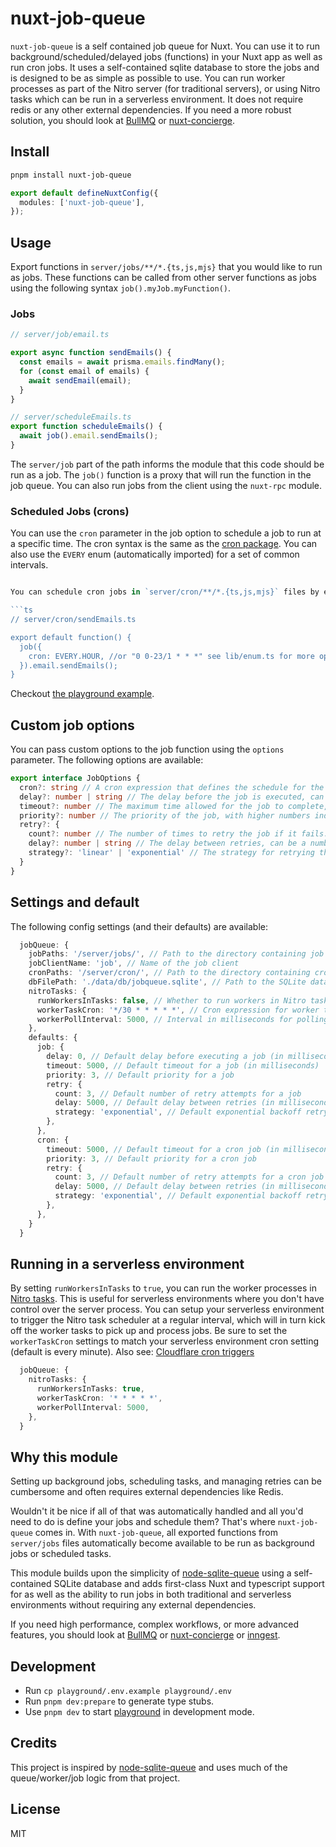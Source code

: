 # nuxt-job-queue

`nuxt-job-queue` is a self contained job queue for Nuxt. You can use it to run background/scheduled/delayed jobs (functions) in your Nuxt app as well as run cron jobs. It uses a self-contained sqlite database to store the jobs and is designed to be as simple as possible to use. You can run worker processes as part of the Nitro server (for traditional servers), or using Nitro tasks which can be run in a serverless environment. It does not require redis or any other external dependencies. If you need a more robust solution, you should look at [BullMQ](https://docs.bullmq.io/) or [nuxt-concierge](https://github.com/genu/nuxt-concierge).

## Install

```bash
pnpm install nuxt-job-queue
```

```ts
export default defineNuxtConfig({
  modules: ['nuxt-job-queue'],
});
```

## Usage

Export functions in `server/jobs/**/*.{ts,js,mjs}` that you would like to run as jobs. These functions can be called from other server functions as jobs using the following syntax `job().myJob.myFunction()`.


### Jobs

```ts
// server/job/email.ts

export async function sendEmails() {
  const emails = await prisma.emails.findMany();
  for (const email of emails) {
    await sendEmail(email);
  }
}

// server/scheduleEmails.ts
export function scheduleEmails() {
  await job().email.sendEmails();
}
```


The `server/job` part of the path informs the module that this code should be run as a job. The `job()` function is a proxy that will run the function in the job queue. You can also run jobs from the client using the `nuxt-rpc` module.

### Scheduled Jobs (crons)

You can use the `cron` parameter in the job option to schedule a job to run at a specific time. The cron syntax is the same as the [cron package](https://www.npmjs.com/package/cron). You can also use the `EVERY` enum (automatically imported) for a set of common intervals.

```ts

You can schedule cron jobs in `server/cron/**/*.{ts,js,mjs}` files by exporting a default function. All default exports in the `server/cron` directory will be run on startup.

```ts
// server/cron/sendEmails.ts

export default function() {
  job({
    cron: EVERY.HOUR, //or "0 0-23/1 * * *" see lib/enum.ts for more options
  }).email.sendEmails();
}
```

Checkout [the playground example](/playground).

## Custom job options

You can pass custom options to the job function using the `options` parameter. The following options are available:

```ts
export interface JobOptions {
  cron?: string // A cron expression that defines the schedule for the job.
  delay?: number | string // The delay before the job is executed, can be a number (milliseconds) or a string (e.g., '5m' for 5 minutes).
  timeout?: number // The maximum time allowed for the job to complete, can be a number (milliseconds) or a string (e.g., '5m' for 5 minutes).
  priority?: number // The priority of the job, with higher numbers indicating higher priority.
  retry?: {
    count?: number // The number of times to retry the job if it fails.
    delay?: number | string // The delay between retries, can be a number (milliseconds) or a string (e.g., '5m' for 5 minutes).
    strategy?: 'linear' | 'exponential' // The strategy for retrying the job, either 'linear' or 'exponential'.
  }
}
```

## Settings and default

The following config settings (and their defaults) are available:

```ts
  jobQueue: {
    jobPaths: '/server/jobs/', // Path to the directory containing job files
    jobClientName: 'job', // Name of the job client
    cronPaths: '/server/cron/', // Path to the directory containing cron job files
    dbFilePath: './data/db/jobqueue.sqlite', // Path to the SQLite database file
    nitroTasks: {
      runWorkersInTasks: false, // Whether to run workers in Nitro tasks
      workerTaskCron: '*/30 * * * * *', // Cron expression for worker tasks
      workerPollInterval: 5000, // Interval in milliseconds for polling worker tasks
    },
    defaults: {
      job: {
        delay: 0, // Default delay before executing a job (in milliseconds)
        timeout: 5000, // Default timeout for a job (in milliseconds)
        priority: 3, // Default priority for a job
        retry: {
          count: 3, // Default number of retry attempts for a job
          delay: 5000, // Default delay between retries (in milliseconds)
          strategy: 'exponential', // Default exponential backoff retry strategy
        },
      },
      cron: {
        timeout: 5000, // Default timeout for a cron job (in milliseconds)
        priority: 3, // Default priority for a cron job
        retry: {
          count: 3, // Default number of retry attempts for a cron job
          delay: 5000, // Default delay between retries (in milliseconds)
          strategy: 'exponential', // Default exponential backoff retry strategy
        },
      },
    }
  }
```

## Running in a serverless environment
By setting `runWorkersInTasks` to `true`, you can run the worker processes in [Nitro tasks](https://nitro.build/guide/tasks). This is useful for serverless environments where you don't have control over the server process. You can setup your serverless environment to trigger the Nitro task scheduler at a regular interval, which will in turn kick off the worker tasks to pick up and process jobs. Be sure to set the `workerTaskCron` settings to match your serverless environment cron setting (default is every minute). Also see: [Cloudflare cron triggers](https://developers.cloudflare.com/workers/configuration/cron-triggers/)

```ts
  jobQueue: {
    nitroTasks: {
      runWorkersInTasks: true,
      workerTaskCron: '* * * * *',
      workerPollInterval: 5000,
    },
  }
```



## Why this module
Setting up background jobs, scheduling tasks, and managing retries can be cumbersome and often requires external dependencies like Redis.

Wouldn't it be nice if all of that was automatically handled and all you'd need to do is define your jobs and schedule them? That's where `nuxt-job-queue` comes in. With `nuxt-job-queue`, all exported functions from `server/jobs` files automatically become available to be run as background jobs or scheduled tasks.

This module builds upon the simplicity of [node-sqlite-queue](https://github.com/sinkhaha/node-sqlite-queue) using a self-contained SQLite database and adds first-class Nuxt and typescript support for as well as the ability to run jobs in both traditional and serverless environments without requiring any external dependencies. 

If you need high performance, complex workflows, or more advanced features, you should look at [BullMQ](https://docs.bullmq.io/) or [nuxt-concierge](http://github.com/genu/nuxt-concierge) or [inngest](http://inngest.com).

## Development

- Run `cp playground/.env.example playground/.env`
- Run `pnpm dev:prepare` to generate type stubs.
- Use `pnpm dev` to start [playground](./playground) in development mode.

## Credits

This project is inspired by [node-sqlite-queue](https://github.com/sinkhaha/node-sqlite-queue) and uses much of the queue/worker/job logic from that project.

## License

MIT
